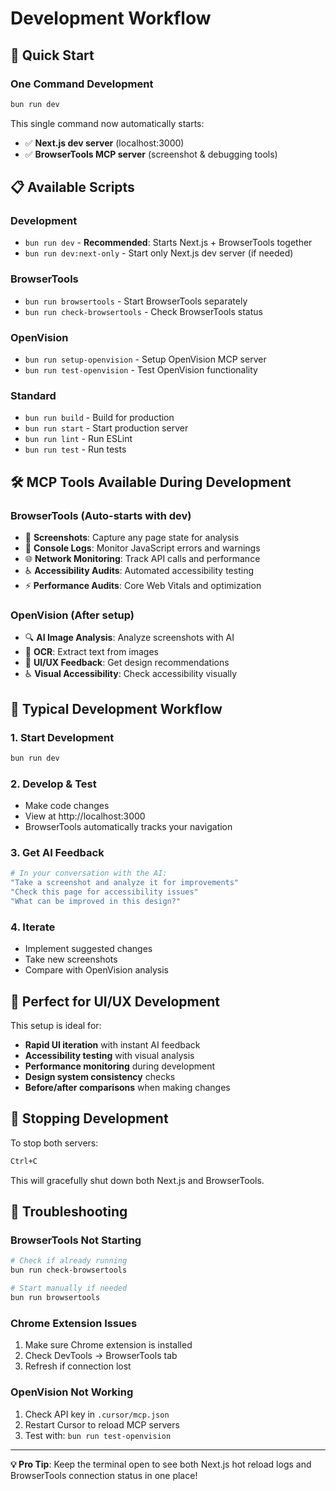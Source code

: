# Development Workflow

## 🚀 Quick Start

### One Command Development
```bash
bun run dev
```

This single command now automatically starts:
- ✅ **Next.js dev server** (localhost:3000)
- ✅ **BrowserTools MCP server** (screenshot & debugging tools)

## 📋 Available Scripts

### Development
- `bun run dev` - **Recommended**: Starts Next.js + BrowserTools together
- `bun run dev:next-only` - Start only Next.js dev server (if needed)

### BrowserTools
- `bun run browsertools` - Start BrowserTools separately
- `bun run check-browsertools` - Check BrowserTools status

### OpenVision
- `bun run setup-openvision` - Setup OpenVision MCP server
- `bun run test-openvision` - Test OpenVision functionality

### Standard
- `bun run build` - Build for production
- `bun run start` - Start production server
- `bun run lint` - Run ESLint
- `bun run test` - Run tests

## 🛠 MCP Tools Available During Development

### BrowserTools (Auto-starts with dev)
- 📸 **Screenshots**: Capture any page state for analysis
- 🐛 **Console Logs**: Monitor JavaScript errors and warnings
- 🌐 **Network Monitoring**: Track API calls and performance
- ♿ **Accessibility Audits**: Automated accessibility testing
- ⚡ **Performance Audits**: Core Web Vitals and optimization

### OpenVision (After setup)
- 🔍 **AI Image Analysis**: Analyze screenshots with AI
- 📝 **OCR**: Extract text from images
- 🎨 **UI/UX Feedback**: Get design recommendations
- ♿ **Visual Accessibility**: Check accessibility visually

## 🔄 Typical Development Workflow

### 1. Start Development
```bash
bun run dev
```

### 2. Develop & Test
- Make code changes
- View at http://localhost:3000
- BrowserTools automatically tracks your navigation

### 3. Get AI Feedback
```bash
# In your conversation with the AI:
"Take a screenshot and analyze it for improvements"
"Check this page for accessibility issues"
"What can be improved in this design?"
```

### 4. Iterate
- Implement suggested changes
- Take new screenshots
- Compare with OpenVision analysis

## 🎯 Perfect for UI/UX Development

This setup is ideal for:
- **Rapid UI iteration** with instant AI feedback
- **Accessibility testing** with visual analysis
- **Performance monitoring** during development
- **Design system consistency** checks
- **Before/after comparisons** when making changes

## 🛑 Stopping Development

To stop both servers:
```bash
Ctrl+C
```

This will gracefully shut down both Next.js and BrowserTools.

## 🔧 Troubleshooting

### BrowserTools Not Starting
```bash
# Check if already running
bun run check-browsertools

# Start manually if needed
bun run browsertools
```

### Chrome Extension Issues
1. Make sure Chrome extension is installed
2. Check DevTools → BrowserTools tab
3. Refresh if connection lost

### OpenVision Not Working
1. Check API key in `.cursor/mcp.json`
2. Restart Cursor to reload MCP servers
3. Test with: `bun run test-openvision`

---

**💡 Pro Tip**: Keep the terminal open to see both Next.js hot reload logs and BrowserTools connection status in one place! 